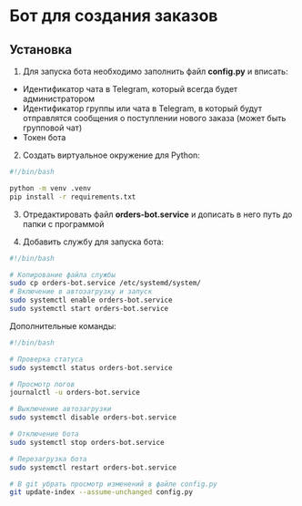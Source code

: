 # Бот для создания заказов



## Установка

1. Для запуска бота необходимо заполнить файл **config.py** и вписать:
  - Идентификатор чата в Telegram, который всегда будет администратором
  - Идентификатор группы или чата в Telegram, в который будут отправлятся сообщения о поступлении нового заказа (может быть групповой чат)
  - Токен бота

2. Создать виртуальное окружение для Python:

```bash
#!/bin/bash

python -m venv .venv
pip install -r requirements.txt

```

3. Отредактировать файл **orders-bot.service** и дописать в него путь до папки с программой

4. Добавить службу для запуска бота:

```bash
#!/bin/bash

# Копирование файла службы
sudo cp orders-bot.service /etc/systemd/system/
# Включение в автозагрузку и запуск
sudo systemctl enable orders-bot.service
sudo systemctl start orders-bot.service

```

Дополнительные команды:

```bash
#!/bin/bash

# Проверка статуса
sudo systemctl status orders-bot.service

# Просмотр логов
journalctl -u orders-bot.service 

# Выключение автозагрузки
sudo systemctl disable orders-bot.service

# Отключение бота
sudo systemctl stop orders-bot.service

# Перезагрузка бота
sudo systemctl restart orders-bot.service

# В git убрать просмотр изменений в файле config.py
git update-index --assume-unchanged config.py

```
